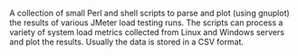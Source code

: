 A collection of small Perl and shell scripts to parse and plot (using gnuplot) the results of various JMeter load testing runs. The scripts can process a variety of system load metrics collected from Linux and Windows servers and plot the results. Usually the data is stored in a CSV format.
